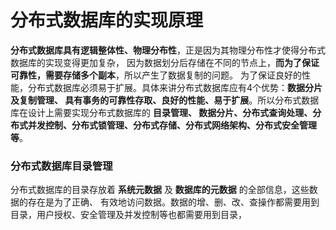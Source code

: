 分布式数据库的实现原理
=================================================================
**分布式数据库具有逻辑整体性、物理分布性**，正是因为其物理分布性才使得分布式数据库的实现变得更加复杂，
因为数据划分后存储在不同的节点上，**而为了保证可靠性，需要存储多个副本**，所以产生了数据复制的问题。
为了保证良好的性能，分布式数据库必须易于扩展。具体来讲分布式数据库应有4个优势：**数据分片及复制管理、
具有事务的可靠性存取、良好的性能、易于扩展**。所以分布式数据库在设计上需要实现分布式数据库的 **目录管理、
数据分片、分布式查询处理、分布式并发控制、分布式锁管理、分布式存储、分布式网络架构、分布式安全管理等**。 

### 分布式数据库目录管理
分布式数据库的目录存放着 **系统元数据** 及 **数据库的元数据** 的全部信息，这些数据的存在是为了正确、
有效地访问数据。数据的增、删、改、查操作都需要用到目录，用户授权、安全管理及并发控制等也都需要用到目录，

